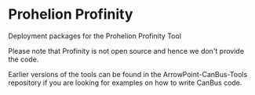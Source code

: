 # Prohelion Profinity
Deployment packages for the Prohelion Profinity Tool

Please note that Profinity is not open source and hence we don't provide the code.

Earlier versions of the tools can be found in the ArrowPoint-CanBus-Tools repository if you are looking for examples on how to write CanBus code.
